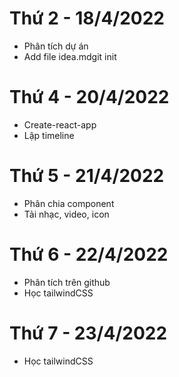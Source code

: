 # Thứ 2 - 18/4/2022
- Phân tích dự án
- Add file idea.mdgit init
# Thứ 4 - 20/4/2022
- Create-react-app
- Lập timeline
# Thứ 5 - 21/4/2022
- Phân chia component
- Tải nhạc, video, icon
# Thứ 6 - 22/4/2022
- Phân tích trên github
- Học tailwindCSS
# Thứ 7 - 23/4/2022
- Học tailwindCSS